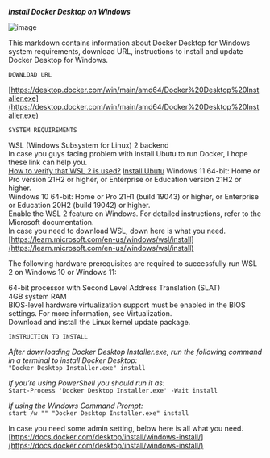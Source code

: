 ***Install Docker Desktop on Windows***

![image](https://user-images.githubusercontent.com/80208064/221410106-db11a989-2fe1-4798-9684-a0897242d43f.png)

This markdown contains information about Docker Desktop for Windows system requirements, download URL, instructions to install and update Docker Desktop for Windows.

```DOWNLOAD URL```

[https://desktop.docker.com/win/main/amd64/Docker%20Desktop%20Installer.exe](https://desktop.docker.com/win/main/amd64/Docker%20Desktop%20Installer.exe)


```SYSTEM REQUIREMENTS```

WSL (Windows Subsystem for Linux) 2 backend<br/>
In case you guys facing problem with install Ubutu to run Docker, I hope these link can help you.<br/>
[How to verify that WSL 2 is used?](https://superuser.com/questions/1551146/how-to-verify-that-wsl-2-is-used)
[Install Ubutu](https://stackoverflow.com/questions/73232593/ubuntu-20-04-lts-wslregisterdistribution-failed-with-error-0x800701bc)
Windows 11 64-bit: Home or Pro version 21H2 or higher, or Enterprise or Education version 21H2 or higher.<br/>
Windows 10 64-bit: Home or Pro 21H1 (build 19043) or higher, or Enterprise or Education 20H2 (build 19042) or higher.<br/>
Enable the WSL 2 feature on Windows. For detailed instructions, refer to the Microsoft documentation.<br/>
In case you need to download WSL, down here is what you need.<br/>
[https://learn.microsoft.com/en-us/windows/wsl/install](https://learn.microsoft.com/en-us/windows/wsl/install)

The following hardware prerequisites are required to successfully run WSL 2 on Windows 10 or Windows 11:<br/>

64-bit processor with Second Level Address Translation (SLAT)<br/>
4GB system RAM<br/>
BIOS-level hardware virtualization support must be enabled in the BIOS settings. For more information, see Virtualization.<br/>
Download and install the Linux kernel update package.<br/>

```INSTRUCTION TO INSTALL```

*After downloading Docker Desktop Installer.exe, run the following command in a terminal to install Docker Desktop:*<br/>
```"Docker Desktop Installer.exe" install```

*If you’re using PowerShell you should run it as:*<br/>
```Start-Process 'Docker Desktop Installer.exe' -Wait install```

*If using the Windows Command Prompt:* <br/>
```start /w "" "Docker Desktop Installer.exe" install```

In case you need some admin setting, below here is all what you need.
[https://docs.docker.com/desktop/install/windows-install/](https://docs.docker.com/desktop/install/windows-install/)
